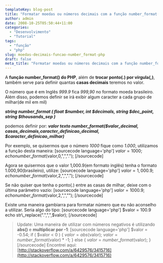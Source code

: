 ```yaml
---
templateKey: blog-post
title: "Formatar moedas ou números decimais com a função number_format() do PHP"
author: admin
date: 2008-10-25T05:50:44+11:00
categories:
  - "Desenvolvimento"
  - "Tutorial"
tags:
  - "função"
  - "php"
slug: moedas-decimais-funcao-number_format-php
draft: false
meta_title: "Formatar moedas ou números decimais com a função number_format() do PHP"
---
```


A **função number\_format() do PHP**, além de **trocar ponto(.) por vírgula(,)**, também serve para definir quantas **casas decimais** teremos no valor.

O número que é em Inglês _999.9_ fica _999,90_ no formato moeda brasileiro.
Além disso, podemos definir se irá exibir algum caracter a cada grupo de milhar(de mil em mil)

**_string number\_format ( float $number, int $decimals, string $dec\_point, string $thousands\_sep )_**

podemos definir por:
**_valor texto number\_format($valor\_decimal, $casas\_decimais,$caracter\_definicao\_decimal, $caracter\_definicao\_milhar)_**


Por exemplo, se quisermos que o número _1000_ fique como _1.000_, utilizamos a função desta maneira:
\[sourcecode language='php'\]
$valor = 1000;
echo number\_format($valor,0,",",".");
\[/sourcecode\]

Agora se quisermos que o valor 1,000.9(em formato inglês) tenha o formato 1.000,90(brasileiro), utilize:
\[sourcecode language='php'\]
$valor = 1,000.9;
echo number\_format($valor,2,",",".");
\[/sourcecode\]

Se não quiser que tenha o ponto(.) entre as casas de milhar, deixe com o última parâmetro vazio:
\[sourcecode language='php'\]
$valor = 1000.9;
echo number\_format($valor,2,",","");
\[/sourcecode\]

Existe uma maneira gambiarra para formatar número que eu não aconselho a utilizar. Seria algo do tipo:
\[sourcecode language='php'\]
$valor = 100.9
echo str\_replace(".",",",$valor);
\[/sourcecode\]

> Update: Uma maneira de utilizar com números negativos é utilizando **abs()** e **multiplicar por -1**:
> \[sourcecode language='php'\]
> $valor = -0.54;
> if ( $valor < 0 ) { $valor = abs($valor); $valor = number\_format($valor) \* -1; } else { $valor = number\_format($valor); } \[/sourcecode\] Encontrei aqui: [http://stackoverflow.com/a/6429576/3415716](http://stackoverflow.com/a/6429576/3415716)
